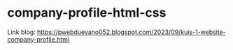 # company-profile-html-css

Link blog: https://pwebduevano052.blogspot.com/2023/09/kuis-1-website-company-profile.html
